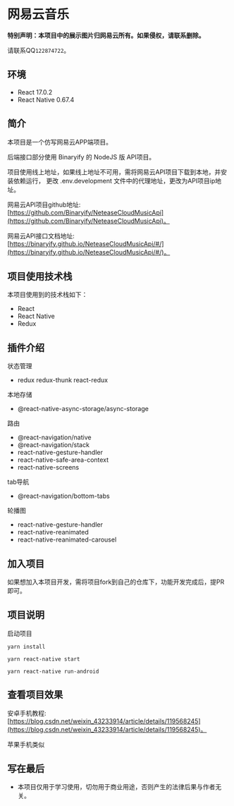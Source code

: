 # 网易云音乐

**特别声明：本项目中的展示图片归网易云所有。如果侵权，请联系删除。**

请联系QQ``122874722``。

## 环境

* React 17.0.2
* React Native 0.67.4

## 简介

本项目是一个仿写网易云APP端项目。

后端接口部分使用 Binaryify 的 NodeJS 版 API项目。

项目使用线上地址，如果线上地址不可用，需将网易云API项目下载到本地，并安装依赖运行，
更改 .env.development 文件中的代理地址，更改为API项目ip地址。

网易云API项目github地址: [https://github.com/Binaryify/NeteaseCloudMusicApi](https://github.com/Binaryify/NeteaseCloudMusicApi)。

网易云API接口文档地址: [https://binaryify.github.io/NeteaseCloudMusicApi/#/](https://binaryify.github.io/NeteaseCloudMusicApi/#/)。

## 项目使用技术栈

本项目使用到的技术栈如下：
* React
* React Native
* Redux

## 插件介绍

状态管理
* redux redux-thunk react-redux

本地存储
* @react-native-async-storage/async-storage

路由
* @react-navigation/native
* @react-navigation/stack
* react-native-gesture-handler
* react-native-safe-area-context
* react-native-screens

tab导航
* @react-navigation/bottom-tabs

轮播图
* react-native-gesture-handler
* react-native-reanimated
* react-native-reanimated-carousel

## 加入项目

如果想加入本项目开发，需将项目fork到自己的仓库下，功能开发完成后，提PR即可。

## 项目说明

启动项目

```
yarn install
```

```
yarn react-native start
```

```
yarn react-native run-android
```

## 查看项目效果

安卓手机教程: [https://blog.csdn.net/weixin_43233914/article/details/119568245](https://blog.csdn.net/weixin_43233914/article/details/119568245)。

苹果手机类似

## 写在最后

* 本项目仅用于学习使用，切勿用于商业用途，否则产生的法律后果与作者无关。
